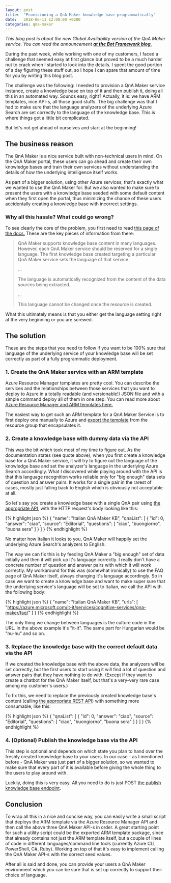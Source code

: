 ```yaml
---
layout: post
title:  "Provisioning a QnA Maker knowledge base programmatically"
date:   2018-06-11 12:00:00 +0200
categories: qna-maker
---
```

*This blog post is about the new Global Availability version of the QnA Maker service. You can read the announcement **[at the Bot Framework blog.][qna-ga-announcement]***

During the past week, while working with one of my customers, I faced a challenge that seemed easy at first glance but proved to be a much harder nut to crack when I started to look into the details. I spent the good portion of a day figuring these stuff out, so I hope I can spare that amount of time for you by writing this blog post.

The challenge was the following: I needed to provision a QnA Maker service instance, create a knowledge base on top of it and then publish it, doing all this in an automated way. Sounds easy, right? Actually, it is: we have ARM templates, nice API-s, all those good stuffs. The big challenge was that I had to make sure that the language analyzers of the underlying Azure Search are set correctly to the language of the knowledge base. This is where things got a little bit complicated.

But let's not get ahead of ourselves and start at the beginning!

## The business reason

The QnA Maker is a nice service built with non-technical users in mind. On the QnA Maker portal, these users can go ahead and create their own knowledge bases and train their own services without understanding the details of how the underlying intelligence itself works.

As part of a bigger solution, using other Azure services, that's exactly what we wanted to use the QnA Maker for. But we also wanted to make sure to present the users with a knowledge base seeded with some default content when they first open the portal, thus minimizing the chance of these users accidentally creating a knowledge base with incorrect settings.

### Why all this hassle? What could go wrong?

To see clearly the core of the problem, you first need to read [this page of the docs.][qna-language-support]
These are the key pieces of information from there:
> QnA Maker supports knowledge base content in many languages. However, each QnA Maker service should be reserved for a single language. The first knowledge base created targeting a particular QnA Maker service sets the language of that service.
>
> ...
>
> The language is automatically recognized from the content of the data sources being extracted.
>
> ...
>
> This language cannot be changed once the resource is created.

What this ultimately means is that you either get the language setting right at the very beginning or you are screwed.

## The solution

These are the steps that you need to follow if you want to be 100% sure that language of the underlying service of your knowledge base will be set correctly as part of a fully programmatic deployment.

### 1. Create the QnA Maker service with an ARM template

Azure Resource Manager templates are pretty cool. You can describe the services and the relationships between those services that you want to deploy to Azure in a totally readable (and versionable!) JSON file and with a simple command deploy all of them in one step. You can read more about [Azure Resource Manager and ARM templates here.][arm-overview]

The easiest way to get such an ARM template for a QnA Maker Service is to first deploy one manually to Azure and [export the template][arm-export] from the resource group that encapsulates it.

### 2. Create a knowledge base with dummy data via the API

This was the bit which took most of my time to figure out. As the documentation states (see quote above), when you first create a knowledge base for a QnA Maker service, it will try to figure out the language of the knowledge base and set the analyzer's language in the underlying Azure Search accordingly. What I discovered while playing around with the API is that this language recognition works reliable only for "big enough" data sets of question and answer pairs. It works for a single pair in the rarest of cases, mostly just falling back to English which is obviously not acceptable at all.

So let's say you create a knowledge base with a single QnA pair using [the appropriate API][qna-api-create], with the HTTP request's body looking like this:

{% highlight json %}
{
  "name": "Italian QnA Maker KB",
  "qnaList": [
    {
      "id": 0,
      "answer": "ciao",
      "source": "Editorial",
      "questions": [ "ciao", "buongiorno", "buona sera" ]
    }
  ]
}
{% endhighlight %}

No matter how Italian it looks to you, QnA Maker will happily set the underlying Azure Search's analyzers to English.

The way we can fix this is by feeding QnA Maker a "big enough" set of data initially and then it will pick up it's language correctly. I really don't have a concrete number of question and answer pairs with which it will work correctly. My workaround for this was (somewhat ironically) to use the FAQ page of QnA Maker itself, always changing it's language accordingly. So in case we want to create a knowledge base and want to make super sure that the underlying service's language will be set to Italian, we call the API with the following body:

{% highlight json %}
{
  "name": "Italian QnA Maker KB",
  "urls": [ "https://azure.microsoft.com/it-it/services/cognitive-services/qna-maker/faq/" ]
}
{% endhighlight %}

The only thing we change between languages is the culture code in the URL. In the above example it's "it-it". The same part for Hungarian would be "hu-hu" and so on.

### 3. Replace the knowledge base with the correct default data via the API

If we created the knowledge base with the above data, the analyzers will be set correctly, but the first users to start using it will find a lot of question and answer pairs that they have nothing to do with. (Except if they want to create a chatbot for the QnA Maker itself, but that's a very-very rare case among my customer's users.)

To fix this, we need to replace the previously created knowledge base's content (calling [the appropriate REST API][qna-api-replace]) with something more consumable, like this:

{% highlight json %}
{
  "qnaList": [
    {
      "id": 0,
      "answer": "ciao",
      "source": "Editorial",
      "questions": [ "ciao", "buongiorno", "buona sera" ]
    }
  ]
}
{% endhighlight %}

### 4. (Optional) Publish the knowledge base via the API

This step is optional and depends on which state you plan to hand over the freshly created knowledge base to your users. In our case - as I mentioned before - QnA Maker was just part of a bigger solution, so we wanted to make sure that every part of it is available before giving the whole thing to the users to play around with.

Luckily, doing this is very easy. All you need to do is just POST [the publish knowledge base endpoint][qna-api-publish].

## Conclusion

To wrap all this in a nice and concise way, you can easily write a small script that deploys the ARM template via the Azure Resource Manager API and then call the above three QnA Maker API-s in order. A great starting point for such a utility script could be the exported ARM template package, since that already contains not just the ARM template itself, but a couple of lines of code in different languages/command line tools (currently Azure CLI, PowerShell, C#, Ruby). Working on top of that it's easy to implement calling the QnA Maker API-s with the correct seed values.

After all is said and done, you can provide your users a QnA Maker environment which you can be sure that is set up correctly to support their choice of language.

[qna-ga-announcement]: https://blog.botframework.com/2018/05/07/announcing-general-availability-of-qnamaker/
[qna-language-support]: https://docs.microsoft.com/en-us/azure/cognitive-services/qnamaker/how-to/language-knowledge-base
[arm-overview]: https://docs.microsoft.com/en-us/azure/azure-resource-manager/
[arm-export]: https://docs.microsoft.com/en-us/azure/azure-resource-manager/resource-manager-export-template
[qna-api-create]: https://westus.dev.cognitive.microsoft.com/docs/services/5a93fcf85b4ccd136866eb37/operations/5ac266295b4ccd1554da75ff
[qna-api-replace]: https://westus.dev.cognitive.microsoft.com/docs/services/5a93fcf85b4ccd136866eb37/operations/knowledgebases_publish
[qna-api-publish]: https://westus.dev.cognitive.microsoft.com/docs/services/5a93fcf85b4ccd136866eb37/operations/5ac266295b4ccd1554da75fe